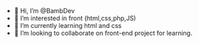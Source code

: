 - 👋 Hi, I’m @BambDev
- 👀 I’m interested in front (html,css,php,JS)
- 🌱 I’m currently learning html and css 
- 💞️ I’m looking to collaborate on front-end project for learning. 
